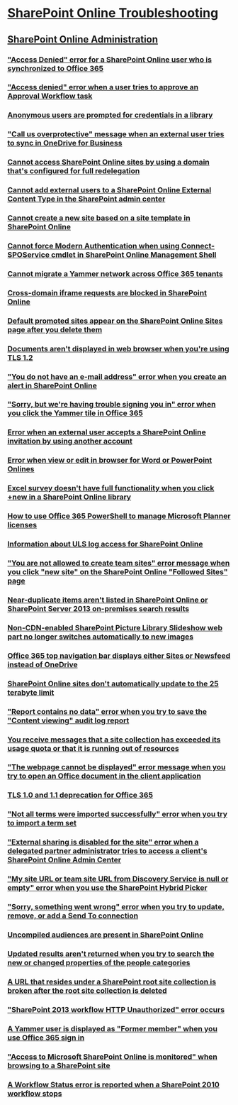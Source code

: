 ﻿# [SharePoint Online Troubleshooting](../online.md)
 
## [SharePoint Online Administration](../online-admin/index.md)

### ["Access Denied" error for a SharePoint Online user who is synchronized to Office 365](../online-admin/access-denied-for-office-365-users.md)

### ["Access denied" error when a user tries to approve an Approval Workflow task](../online-admin/access-denied-when-approve-workflow-task.md)

### [Anonymous users are prompted for credentials in a library](../online-admin/anonymous-users-are-prompted-for-credentials-in-library.md)

### ["Call us overprotective" message when an external user tries to sync in OneDrive for Business](../online-admin/call-us-overprotective-when-external-user-tries-to-sync-onedrive-for-business.md)

### [Cannot access SharePoint Online sites by using a domain that's configured for full redelegation](../online-admin/cannot-access-sites-by-using-a-domain.md)

### [Cannot add external users to a SharePoint Online External Content Type in the SharePoint admin center](../online-admin/cannot-add-external-users-to-content-type.md)

### [Cannot create a new site based on a site template in SharePoint Online](../online-admin/cannot-create-new-site-based-on-template.md)

### [Cannot force Modern Authentication when using Connect-SPOService cmdlet in SharePoint Online Management Shell](../online-admin/cannot-force-modern-authentication.md)

### [Cannot migrate a Yammer network across Office 365 tenants](../online-admin/cannot-migrate-a-yammer-network-across-office-365-tenants.md)

### [Cross-domain iframe requests are blocked in SharePoint Online](../online-admin/cross-domain-iframe-requests-are-blocked.md)

### [Default promoted sites appear on the SharePoint Online Sites page after you delete them](../online-admin/default-promoted-sites-appear-page-after-you-delete-them.md)

### [Documents aren't displayed in web browser when you're using TLS 1.2](../online-admin/documents-not-displayed-in-web-browser-when-using-tls-1.2.md)

### ["You do not have an e-mail address" error when you create an alert in SharePoint Online](../online-admin/do-not-have-an-e-mail-address-when-create-an-alert.md)

### ["Sorry, but we're having trouble signing you in" error when you click the Yammer tile in Office 365](../online-admin/error-when-click-the-yammer-tile-in-office-365.md)

### [Error when an external user accepts a SharePoint Online invitation by using another account](../online-admin/error-when-external-user-accepts-an-invitation-by-using-another-account.md)

### [Error when view or edit in browser for Word or PowerPoint Onlines](../online-admin/error-when-view-or-edit-in-browser.md)

### [Excel survey doesn't have full functionality when you click +new in a SharePoint Online library](../online-admin/excel-survey-does-not-have-full-functionality-when-click-new.md)

### [How to use Office 365 PowerShell to manage Microsoft Planner licenses](../online-admin/how-to-use-office-365-powershell-to-manage-microsoft-planner-licenses.md)

### [Information about ULS log access for SharePoint Online](../online-admin/information-about-uls-log-access.md)

### ["You are not allowed to create team sites" error message when you click "new site" on the SharePoint Online "Followed Sites" page](../online-admin/issue-when-you-click-new-site-on-followed-sites-page.md)

### [Near-duplicate items aren't listed in SharePoint Online or SharePoint Server 2013 on-premises search results](../online-admin/near-duplicate-items-are-not-listed-in-search-results.md)

### [Non-CDN-enabled SharePoint Picture Library Slideshow web part no longer switches automatically to new images](../online-admin/non-cdn-enabled-picture-library-slideshow-web-part-no-longer-switches-automatically-to-new-images.md)

### [Office 365 top navigation bar displays either Sites or Newsfeed instead of OneDrive](../online-admin/office-365-top-navigation-bar-displays-either-sites-or-newsfeed.md)

### [SharePoint Online sites don't automatically update to the 25 terabyte limit](../online-admin/sites-do-not-automatically-update-to-the-25-terabyte-limit.md)

### ["Report contains no data" error when you try to save the "Content viewing" audit log report](../online-admin/report-contains-no-data-when-save-the-content-viewing-audit-log.md)

### [You receive messages that a site collection has exceeded its usage quota or that it is running out of resources](../online-admin/site-collection-has-exceeded-its-usage-quota-or-it-is-running-out-of-resources.md)

### ["The webpage cannot be displayed" error message when you try to open an Office document in the client application](../online-admin/the-webpage-cannot-be-displayed-when-open-an-office-document.md)

### [TLS 1.0 and 1.1 deprecation for Office 365](../online-admin/tls-1.0-and-1.1-deprecation-for-office-365.md)

### ["Not all terms were imported successfully" error when you try to import a term set](../online-admin/troubleshoot-error-when-importing-a-term-set.md)

### ["External sharing is disabled for the site" error when a delegated partner administrator tries to access a client's SharePoint Online Admin Center](../online-admin/troubleshoot-error-when-tries-to-access-center.md)

### ["My site URL or team site URL from Discovery Service is null or empty" error when you use the SharePoint Hybrid Picker](../online-admin/troubleshoot-error-when-you-use-hybrid-picker.md)

### ["Sorry, something went wrong" error when you try to update, remove, or add a Send To connection](../online-admin/troubleshoot-send-to-connection-error.md)

### [Uncompiled audiences are present in SharePoint Online](../online-admin/uncompiled-audiences-are-present-in-office-365-for-enterprises.md)

### [Updated results aren't returned when you try to search the new or changed properties of the people categories](../online-admin/updated-results-are-not-returned-when-searching-people-properties.md)

### [A URL that resides under a SharePoint root site collection is broken after the root site collection is deleted](../online-admin/url-that-resides-under-root-site-collection-is-broken.md)

### ["SharePoint 2013 workflow HTTP Unauthorized" error occurs](../online-admin/workflow-http-unauthorized.md)

### [A Yammer user is displayed as "Former member" when you use Office 365 sign in](../online-admin/yammer-user-is-displayed-as-former-member.md)

### ["Access to Microsoft SharePoint Online is monitored" when browsing to a SharePoint site](../online-admin/access-to-sharepoint-online-is-monitored.md)

### [A Workflow Status error is reported when a SharePoint 2010 workflow stops](../online-admin/error-reported-in-sharepoint-2010-workflow-status.md)